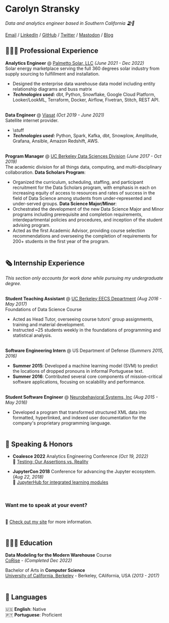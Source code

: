 # Carolyn Stransky

_Data and analytics engineer based in Southern California 🏖🍊_ <br>

[Email](mailto:mjr225+jobs@gmail.com) / [LinkedIn](https://www.linkedin.com/in/mariahjrogers/) / [GitHub](https://github.com/mariahjrogers) / [Twitter](https://twitter.com/mariahjrogers/) / [Mastodon](https://data-folks.masto.host/mariah/) / [Blog](https://write.geeky.af/of-data/)

## 👩🏼‍💻 Professional Experience

**Analytics Engineer** @ [Palmetto Solar, LLC](https://palmetto.com/) _(June 2021 - Dec 2022)_ <br>
Solar energy marketplace serving the full 360 degrees solar industry from supply sourcing to fulfillment and installation.
  - Designed the enterprise data warehouse data model including entity relationship diagrams and buss matrix
  - **_Technologies used:_** dbt, Python, Snowflake, Google Cloud Platform, Looker/LookML, Terraform, Docker, Airflow, Fivetran, Stitch, REST API.
<br><br>

**Data Engineer** @ [Viasat](https://viasat.com/) _(Oct 2019 - June 2021)_ <br>
Satellite internet provider.
  - \stuff
  - **_Technologies used:_** Python, Spark, Kafka, dbt, Snowplow, Amplitude, Grafana, Ansible, Amazon Redshift, AWS.
<br><br>

**Program Manager** @ [UC Berkeley Data Sciences Division](https://data.berkeley.edu/) _(June 2017 - Oct 2019)_ <br>
The academic division for all things data, computing, and multi-disciplinary collaboration.
**Data Scholars Program**:
  - Organized the curriculum, scheduling, staffing, and participant recruitment for the Data Scholars program, 
  with emphasis in each on increasing equity of access to resources and rates of success in the field of Data 
  Science among students from under-represented and under-served groups.
**Data Science Major/Minor**:
  - Orchestrated the development of the new Data Science Major and Minor programs including prerequisite and 
  completion requirements, interdepartmental policies and procedures, and inception of the student advising program.
  - Acted as the first Academic Advisor, providing course selection recommendations and overseeing the completion of 
requirements for 200+ students in the first year of the program.
<br><br>
    
## 🗞 Internship Experience

_This section only accounts for work done while pursuing my undergraduate degree._
<br><br>

**Student Teaching Assistant** @ [UC Berkeley EECS Department](https://eecs.berkeley.edu) _(Aug 2016 - May 2017)_ <br>
Foundations of Data Science Course
  - Acted as Head Tutor, overseeing course tutors' group assignments, training and material development.
  - Instructed ~25 students weekly in the foundations of programming and statistical analysis.
<br><br>

**Software Engineering Intern** @ US Department of Defense _(Summers 2015, 2016)_ <br>
  - **Summer 2015**: Developed a machine learning model (SVM) to predict the locations of dropped pronouns in informal Portuguese text.
  - **Summer 2016**: Contributed several core components of mission-critical software applications, focusing on scalability and performance.
<br><br>

**Student Software Engineer** @ [Neurobehavioral Systems, Inc](https://www.neurobs.com/) _(Aug 2015 - May 2016)_ <br>
  - Developed a program that transformed structured XML data into formatted, hyperlinked, and indexed user documentation 
  for the company's proprietary programming language. 
<br><br>

## 🎤 Speaking & Honors

- **Coalesce 2022** Analytics Engineering Conference _(Oct 19, 2022)_
<br>🎥 [Testing: Our Assertions vs. Reality](https://www.youtube.com/live/hxvVhmhWRJA)<br>

- **JupyterCon 2018** Conference for advancing the Jupyter ecosystem. _(Aug 22, 2018)_
<br>🎥 [JupyterHub for integrated learning modules](https://youtu.be/qsvcHhaWqrM)<br>
<br>

### Want me to speak at your event?
<br>💖 [Check out my site](https://write.geeky.af/mariah) for more information.
<br><br>

## 👩🏼‍🎓 Education

**Data Modeling for the Modern Warehouse** Course <br>
[CoRise](https://corise.com/) - _(Completed Dec 2022)_ <br>

Bachelor of Arts in **Computer Science**<br>
[University of California, Berkeley](https://berkeley.edu/) - Berkeley, CAlifornia, USA _(2013 - 2017)_
<br><br>

## 💬 Languages

🇺🇸 **English**: Native <br>
🇵🇹 **Portuguese**: Proficient
<br><br>